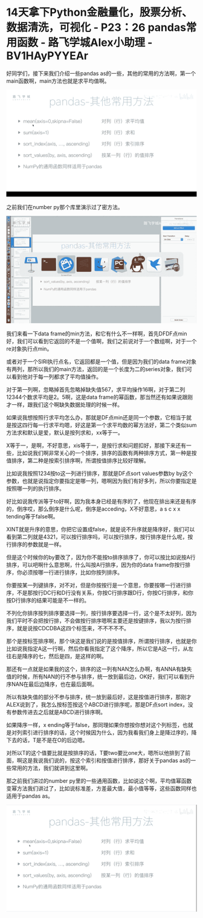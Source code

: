 # 14天拿下Python金融量化，股票分析、数据清洗，可视化 - P23：26 pandas常用函数 - 路飞学城Alex小助理 - BV1HAyPYYEAr

好同学们，接下来我们介绍一些pandas as的一些，其他的常用的方法啊，第一个main函数啊，main方法也就是求平均值啊。



![](img/a47eefc7a1629c36803531abc5712539_1.png)

之前我们在number py那个库里演示过了密方法。

![](img/a47eefc7a1629c36803531abc5712539_3.png)

我们来看一下data frame的min方法，和它有什么不一样啊，首先DFDF点min好，我们可以看到它返回的不是一个值啊，我们之前说对于一个数组啊，对于一个re对象执行点min。

或者对于一个SIRI执行点名，它返回都是一个值，但是因为我们的data frame对象有两列，那所以我们的main方法，返回的是一个长度为二的series对象，我们可以看到他对于每一列都求了平均值操作。

对于第一列啊，忽略掉首先忽略掉缺失值567，求平均操作16啊，对于第二列12344个数求平均是2。5啊，这是data frame的幂函数，那当然还有如果说跟刚才一样，跟我们这个啊缺失数据处理的时候一样。

如果说我想按照行求平均怎么办，那就是DF点min还是同一个参数，它相当于就是按这四行每一行求平均嗯，好这是第一个求平均数的幂方法好，第二个类似sum方法求和默认是爱，默认是按列求和，xx等于一。

X等于一，是啊，不好意思，xis等于一，是按行求和问题扣好，那接下来还有一些，比如说我们啊非常关心的一个排序，排序的函数有两种排序方式，第一种是按值排序，第二种是按索引排序啊，所谓按值排序比较好理解。

比如说我按照1234按to这一列进行排序，那就是DF点sort values参数by by这个参数，也就是说指定你要指定是哪一列，嗯啊因为我们有好多列，所以你要指定是按照哪一列的执行排序。

好比如说我传派等于to好啊，因为我本身已经是有序的了，他现在排出来还是有序的，倒序哎，那么倒序是什么呢，倒序是acceding，X不好意思，a s c x x tending等于false啊。

XINT就是升序的意思，你把它设置成false，就是说不升序就是降序好，我们可以看到第二列就是4321，可以按行排序吗，可以按行排序，按行排序是什么呢，按行排序的参数就是一样。

但是这个时候你的by要改了，因为你不能按to排序排序了，你可以按比如说按A行排序，可以吧啊什么意思啊，什么叫按A行排序，因为你的data frame你按行排序，你必须按哪一行进行排序，比如你按列排序。

你要按某一列键排序，对不对，但是你按按行是一个意思，你要按哪一行进行排序，不是那按行DC行和D行没有关系，你按C行排序跟D行，你按C行排序，和你按D行排序的结果可能是不一样的。

不列化你排序按列排序要选择一列，按行排序要选择一行，这个是不太好列，因为我们平时不会把按行排，不会做按行排序嗯啊主要还是按键排序，我以为按行排序，就是说按CDCDBA这四个标签来，不不不不不。

那个是按标签排序啊，那个块这是我们说的是按值排序，所谓按行排序，也就是你比如说我指定A这一行啊，然后你看我指定了这个降序，所以它是A这一行，从左往右是降序的七，然后是四，是这样的啊。

那还有一点就是如果我的这个，排序的这一列有NAN怎么办啊，有ANNA有缺失值的时候，所有NAN的行不参与排序，统一放到最后边，OK好，我们可以看到升序NAN在最后边降序，也在最后面啊。

所以有缺失值的部分不参与排序，统一放到最后好，这是按值进行排序，那刚才ALEX说到了，我怎么按标签按这个ABCD进行排序呢，那是DF点sort index，没有参数传进去之后就是ABCD进行排序啊。

如果降序一样，x ending等于false，那同理如果你想按你想对这个列标签，也就是对列索引进行排序的话，这个时候因为什么，因为我看我们身上是降过序的，降下去的话，T是不是在O的后边嗯。

对所以T的这个值要比就是按排序的话，T要two要比one大，嗯所以他排到了前面，啊这是我说我们说的，按这个索引和按值进行排序，那好关于pandas as的一些常用的方法，我们就讲到这里啊。

那之前我们讲过的number py里的一些通用函数，比如说这个啊，平均值幂函数变幂方法我们讲过了，比如说标准差，方差最大值，最小值等等，这些函数同样也适用于pandas as。



![](img/a47eefc7a1629c36803531abc5712539_5.png)